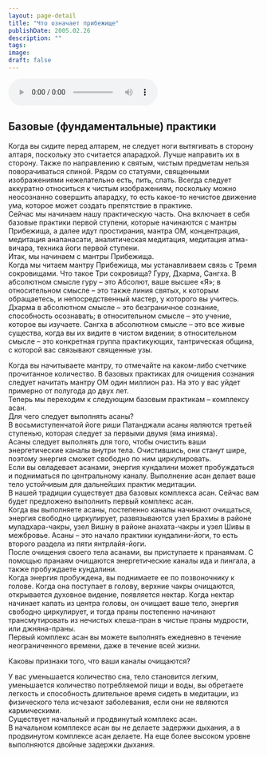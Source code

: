 ```yaml
---
layout: page-detail
title: "Что означает прибежище"
publishDate: 2005.02.26
description: ""
tags:
image:
draft: false
---
```


<audio title="2005.02.26 - Что означает прибежище.mp3" src="/upload/iblock/3ef/3ef902ef61e061c70935eb34a010a8b5.mp3" controls=""></audio>

## **Базовые (фундаментальные) практики**
  
  
 Когда вы сидите перед алтарем, не следует ноги вытягивать в сторону алтаря, поскольку это считается апарадхой. Лучше направить их в сторону. Также по направлению к святым, чистым предметам нельзя поворачиваться спиной. Рядом со статуями, священными изображениями нежелательно есть, пить, спать. Всегда следует аккуратно относиться к чистым изображениям, поскольку можно неосознанно совершить апарадху, то есть какое-то нечистое движение ума, которое может создать препятствие в практике.   
 Сейчас мы начинаем нашу практическую часть. Она включает в себя базовые практики первой ступени, которые начинаются с мантры Прибежища, а далее идут простирания, мантра ОМ, концентрация, медитация анапанасати, аналитическая медитация, медитация атма-вичара, техника йоги первой ступени.   
 Итак, мы начинаем с мантры Прибежища.   
 Когда мы читаем мантру Прибежища, мы устанавливаем связь с Тремя сокровищами. Что такое Три сокровища? Гуру, Дхарма, Сангха. В абсолютном смысле гуру – это Абсолют, ваше высшее «Я»; в относительном смысле – это также линия святых, к которым обращаетесь, и непосредственный мастер, у которого вы учитесь. Дхарма в абсолютном смысле – это безграничное сознание, способность осознавать; в относительном смысле – это учение, которое вы изучаете. Сангха в абсолютном смысле – это все живые существа, когда вы их видите в чистом видении; в относительном смысле – это конкретная группа практикующих, тантрическая община, с которой вас связывают священные узы.   
  
  
 Когда вы начитываете мантру, то отмечайте на каком-либо счетчике прочитанное количество. В базовых практиках для очищения сознания следует начитать мантру ОМ один миллион раз. На это у вас уйдет примерно от полугода до двух лет.   
 Теперь мы переходим к следующим базовым практикам – комплексу асан.   
 Для чего следует выполнять асаны?   
 В восьмиступенчатой йоге риши Патанджали асаны являются третьей ступенью, которая следует за первыми двумя (яма инияма).   
 Асаны следует выполнять для того, чтобы очистить ваши энергетические каналы внутри тела. Очистившись, они станут шире, поэтому энергия сможет свободно по ним циркулировать.   
 Если вы овладевает асанами, энергия кундалини может пробуждаться и подниматься по центральному каналу. Выполнение асан делает ваше тело устойчивым для дальнейших практик медитации.   
 В нашей традиции существует два базовых комплекса асан. Сейчас вам будет предложено выполнить первый комплекс асан.   
 Когда вы выполняете асаны, постепенно каналы начинают очищаться, энергия свободно циркулирует, развязываются узел Брахмы в районе муладхара-чакры, узел Вишну в районе анахата-чакры и узел Шивы в межбровье. Асаны – это начало практики кундалини-йоги, то есть второго раздела из пяти янтрлайя-йоги.   
 После очищения своего тела асанами, вы приступаете к пранаямам. С помощью пранаям очищаются энергетические каналы ида и пингала, а также пробуждаете кундалини.   
 Когда энергия пробуждена, вы поднимаете ее по позвоночнику к голове. Когда она поступает в голову, верхние чакры очищаются, открывается духовное видение, появляется нектар. Когда нектар начинает капать из центра головы, он очищает ваше тело, энергия свободно циркулирует, и тогда праны постепенно начинают трансмутировать из нечистых клеша-пран в чистые праны мудрости, или джняна-праны.   
 Первый комплекс асан вы можете выполнять ежедневно в течение неограниченного времени, даже в течение всей жизни.   
  
 Каковы признаки того, что ваши каналы очищаются?

  
 У вас уменьшается количество сна, тело становится легким, уменьшается количество потребляемой пищи и воды, вы обретаете легкость и способность длительное время сидеть в медитации, из физического тела исчезают заболевания, если они не являются кармическими.   
 Существует начальный и продвинутый комплекс асан.   
 В начальном комплексе асан вы не делаете задержки дыхания, а в продвинутом комплексе асан делаете. На еще более высоком уровне выполняются двойные задержки дыхания.   

  
